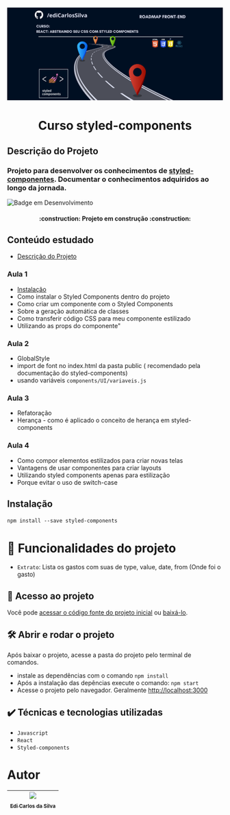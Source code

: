 ![Imagem capa do projeto Sobre curo de Styled-components com React](./imagens/capa.png)

<h1 align="center"> Curso styled-components</h1>

## Descrição do Projeto 

### Projeto para desenvolver os conhecimentos de [styled-componentes](https://styled-components.com/docs). Documentar o conhecimentos adquiridos ao longo da jornada.

![Badge em Desenvolvimento](https://img.shields.io/badge/STATUS-EM%20DESENVOLVIMENTO%20-green&style=social) 

<h4 align="center">
    :construction:  Projeto em construção  :construction:
</h4>

## Conteúdo estudado
* [Descrição do Projeto](#Descrição-do-Projeto)

### Aula 1
* [Instalação](#Instalação)
* Como instalar o Styled Components dentro do projeto
* Como criar um componente com o Styled Components
* Sobre a geração automática de classes
* Como transferir código CSS para meu componente estilizado
* Utilizando as props do componente"

### Aula 2
* GlobalStyle
* import de font no index.html da pasta public ( recomendado pela documentação do styled-components)
* usando variáveis `components/UI/variaveis.js`

### Aula 3
* Refatoração
* Herança - como é aplicado o conceito de herança em styled-components

### Aula 4
* Como compor elementos estilizados para criar novas telas
* Vantagens de usar componentes para criar layouts
* Utilizando styled components apenas para estilização
* Porque evitar o uso de switch-case

## Instalação
`npm install --save styled-components`

# :hammer: Funcionalidades do projeto

- `Extrato`: Lista os gastos com suas de type, value, date, from (Onde foi o gasto)

## 📁 Acesso ao projeto

Você pode [acessar o código fonte do projeto inicial](https://github.com/ediCarlosSilva/styled-components) ou [baixá-lo](https://github.com/ediCarlosSilva/styled-components/archive/refs/heads/main.zip).

## 🛠️ Abrir e rodar o projeto

Após baixar o projeto, acesse a pasta do projeto pelo terminal de comandos.

- instale as dependências com o comando `npm install`
- Após a instalação das depências execute o comando: `npm start`
- Acesse o projeto pelo navegador. Geralmente [http://localhost:3000](http://localhost:3000)

## ✔️ Técnicas e tecnologias utilizadas

- ``Javascript``
- ``React``
- ``Styled-components``

# Autor

| [<img src="https://github.com/edicarlossilva.png" width=115><br><sub>Edi Carlos da Silva</sub>](https://github.com/ediCarlosSilva) |
| :---: |

